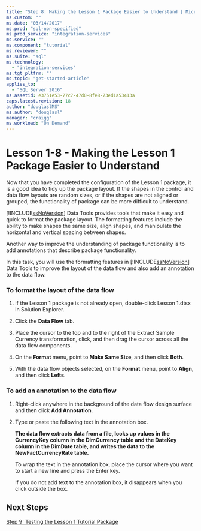 ```yaml
---
title: "Step 8: Making the Lesson 1 Package Easier to Understand | Microsoft Docs"
ms.custom: ""
ms.date: "03/14/2017"
ms.prod: "sql-non-specified"
ms.prod_service: "integration-services"
ms.service: ""
ms.component: "tutorial"
ms.reviewer: ""
ms.suite: "sql"
ms.technology: 
  - "integration-services"
ms.tgt_pltfrm: ""
ms.topic: "get-started-article"
applies_to: 
  - "SQL Server 2016"
ms.assetid: e3751e53-77c7-47d0-8fe8-73ed1a53413a
caps.latest.revision: 18
author: "douglaslMS"
ms.author: "douglasl"
manager: "craigg"
ms.workload: "On Demand"
---
```

# Lesson 1-8 - Making the Lesson 1 Package Easier to Understand
Now that you have completed the configuration of the Lesson 1 package, it is a good idea to tidy up the package layout. If the shapes in the control and data flow layouts are random sizes, or if the shapes are not aligned or grouped, the functionality of package can be more difficult to understand.  
  
[!INCLUDE[ssNoVersion](../includes/ssnoversion-md.md)] Data Tools provides tools that make it easy and quick to format the package layout. The formatting features include the ability to make shapes the same size, align shapes, and manipulate the horizontal and vertical spacing between shapes.  
  
Another way to improve the understanding of package functionality is to add annotations that describe package functionality.  
  
In this task, you will use the formatting features in [!INCLUDE[ssNoVersion](../includes/ssnoversion-md.md)] Data Tools to improve the layout of the data flow and also add an annotation to the data flow.  
  
### To format the layout of the data flow  
  
1.  If the Lesson 1 package is not already open, double-click Lesson 1.dtsx in Solution Explorer.  
  
2.  Click the **Data Flow** tab.  
  
3.  Place the cursor to the top and to the right of the Extract Sample Currency transformation, click, and then drag the cursor across all the data flow components.  
  
4.  On the **Format** menu, point to **Make Same Size**, and then click **Both**.  
  
5.  With the data flow objects selected, on the **Format** menu, point to **Align**, and then click **Lefts**.  
  
### To add an annotation to the data flow  
  
1.  Right-click anywhere in the background of the data flow design surface and then click **Add Annotation**.  
  
2.  Type or paste the following text in the annotation box.  
  
    **The data flow extracts data from a file, looks up values in the CurrencyKey column in the DimCurrency table and the DateKey column in the DimDate table, and writes the data to the NewFactCurrencyRate table.**  
  
    To wrap the text in the annotation box, place the cursor where you want to start a new line and press the Enter key.  
  
    If you do not add text to the annotation box, it disappears when you click outside the box.  
  
## Next Steps  
[Step 9: Testing the Lesson 1 Tutorial Package](../integration-services/lesson-1-9-testing-the-lesson-1-tutorial-package.md)  
  
  
  
